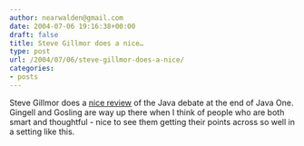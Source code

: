 ```yaml
---
author: nearwalden@gmail.com
date: 2004-07-06 19:16:38+00:00
draft: false
title: Steve Gillmor does a nice…
type: post
url: /2004/07/06/steve-gillmor-does-a-nice/
categories:
- posts
---
```


Steve Gillmor does a [nice review](//blog.ziffdavis.com/gillmor/archive/2004/07/02/1399.aspx") of the Java debate at the end of Java One.  Gingell and Gosling are way up there when I think of people who are both smart and thoughtful - nice to see them getting their points across so well in a setting like this.  



